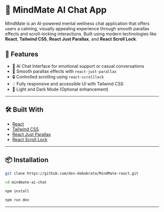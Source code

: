 # 🧠 MindMate AI Chat App

MindMate is an AI-powered mental wellness chat application that offers users a calming, visually appealing experience through smooth parallax effects and scroll-locking interactions. Built using modern technologies like **React**, **Tailwind CSS**, **React Just Parallax**, and **React Scroll Lock**.

## 🚀 Features

- 🤖 AI Chat Interface for emotional support or casual conversations
- 🎨 Smooth parallax effects with `react-just-parallax`
- 🔒 Controlled scrolling using `react-scrolllock`
- 💡 Fully responsive and accessible UI with Tailwind CSS
- 🌙 Light and Dark Mode (Optional enhancement)

---

## 🛠️ Built With

- [React](https://reactjs.org/)
- [Tailwind CSS](https://tailwindcss.com/)
- [React Just Parallax](https://www.npmjs.com/package/react-just-parallax)
- [React Scroll Lock](https://www.npmjs.com/package/react-scrolllock)

---

## 📦 Installation

```bash
git clone https://github.com/dev-debabrata/MindMate-react.git

cd mindmate-ai-chat

npm install

npm run dev

```

---
